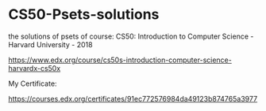 # CS50-Psets-solutions
the solutions of psets of course:
CS50: Introduction to Computer Science - Harvard University - 2018

https://www.edx.org/course/cs50s-introduction-computer-science-harvardx-cs50x

My Certificate:

https://courses.edx.org/certificates/91ec772576984da49123b874765a3977
